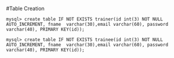 #Table Creation

`mysql> create table IF NOT EXISTS trainer(id int(3) NOT NULL AUTO_INCREMENT, fname  varchar(30),email varchar(60), password varchar(40), PRIMARY KEY(id));`

`mysql> create table IF NOT EXISTS trainee(id int(3) NOT NULL AUTO_INCREMENT, fname  varchar(30),email varchar(60), password varchar(40), PRIMARY KEY(id));`

